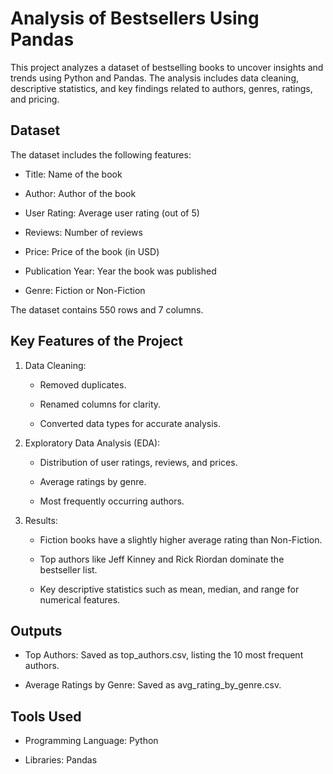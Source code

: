# Analysis of Bestsellers Using Pandas
This project analyzes a dataset of bestselling books to uncover insights and trends using Python and Pandas. The analysis includes data cleaning, descriptive statistics, and key findings related to authors, genres, ratings, and pricing.

## Dataset
The dataset includes the following features:

+ Title: Name of the book

+ Author: Author of the book

+ User Rating: Average user rating (out of 5)

+ Reviews: Number of reviews

+ Price: Price of the book (in USD)

+ Publication Year: Year the book was published

+ Genre: Fiction or Non-Fiction

The dataset contains 550 rows and 7 columns.

## Key Features of the Project
1. Data Cleaning:

    + Removed duplicates.

    + Renamed columns for clarity.

    + Converted data types for accurate analysis.

2. Exploratory Data Analysis (EDA):

    + Distribution of user ratings, reviews, and prices.

    + Average ratings by genre.

    + Most frequently occurring authors.

3. Results:

     + Fiction books have a slightly higher average rating than Non-Fiction.

     + Top authors like Jeff Kinney and Rick Riordan dominate the bestseller list.

     + Key descriptive statistics such as mean, median, and range for numerical features.

## Outputs
+ Top Authors: Saved as top_authors.csv, listing the 10 most frequent authors.

+ Average Ratings by Genre: Saved as avg_rating_by_genre.csv.

## Tools Used
+ Programming Language: Python

+ Libraries: Pandas
